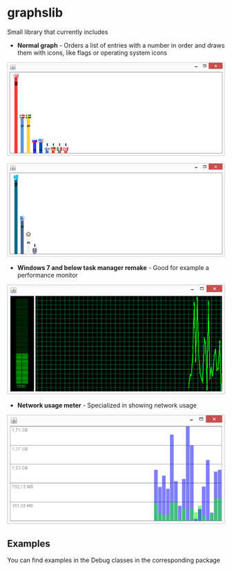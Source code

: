 # graphslib

Small library that currently includes

- **Normal graph** - Orders a list of entries with a number in order and draws them with icons, like flags or operating system icons

![Screenshot](screenshots/countrygraph.png)

![Screenshot](screenshots/osgraph.png)

- **Windows 7 and below task manager remake** - Good for example a performance monitor

![Screenshot](screenshots/taskmgrgraph.png)


- **Network usage meter** - Specialized in showing network usage

![Screenshot](screenshots/networkgraph.png)

## Examples

You can find examples in the Debug classes in the corresponding package